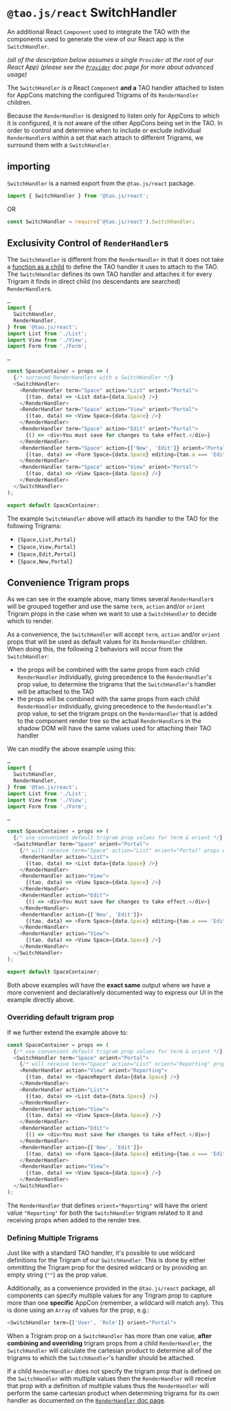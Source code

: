 # `@tao.js/react` SwitchHandler

An additional React `Component` used to integrate the TAO with the components used to generate the
view of our React app is the `SwitchHandler`.

_(all of the description below assumes a single `Provider` at the root of our React App)_
_(please see the [`Provider`](provider.md#advanced-usage) doc page for more about advanced usage)_

The `SwitchHandler` _is a_ React `Component` **and a** TAO handler attached to listen for AppCons
matching the configured Trigrams of its `RenderHandler` children.

Because the `RenderHandler` is designed to listen only for AppCons to which it is configured, it is
not aware of the other AppCons being set in the TAO.  In order to control and determine when to
include or exclude individual `RenderHandler`s within a set that each attach to different Trigrams,
we surround them with a `SwitchHandler`.

## importing

`SwitchHandler` is a named export from the `@tao.js/react` package.

```javascript
import { SwitchHandler } from '@tao.js/react';
```

OR

```javascript
const SwitchHandler = require('@tao.js/react').SwitchHandler;
```

## Exclusivity Control of `RenderHandler`s

The `SwitchHandler` is different from the `RenderHandler` in that it does not take a [function as a child](https://reactjs.org/docs/render-props.html#using-props-other-than-render)
to define the TAO handler it uses to attach to the TAO.  The `SwitchHandler` defines its own TAO
handler and attaches it for every Trigram it finds in direct child (no descendants are searched)
`RenderHandler`s.

```javascript
…
import {
  SwitchHandler,
  RenderHandler,
} from '@tao.js/react';
import List from './List';
import View from './View';
import Form from './Form';

…

const SpaceContainer = props => (
  {/* surround RenderHandlers with a SwitchHandler */}
  <SwitchHandler>
    <RenderHandler term="Space" action="List" orient="Portal">
      {(tao, data) => <List data={data.Space} />}
    </RenderHandler>
    <RenderHandler term="Space" action="View" orient="Portal">
      {(tao, data) => <View Space={data.Space} />}
    </RenderHandler>
    <RenderHandler term="Space" action="Edit" orient="Portal">
      {() => <div>You must save for changes to take effect.</div>}
    </RenderHandler>
    <RenderHandler term="Space" action={['New', 'Edit']} orient="Portal">
      {(tao, data) => <Form Space={data.Space} editing={tao.a === 'Edit'} />}
    </RenderHandler>
    <RenderHandler term="Space" action="View" orient="Portal">
      {(tao, data) => <View Space={data.Space} />}
    </RenderHandler>
  </SwitchHandler>
);

export default SpaceContainer;
```

The example `SwitchHandler` above will attach its handler to the TAO for the following Trigrams:

* `{Space,List,Portal}`
* `{Space,View,Portal}`
* `{Space,Edit,Portal}`
* `{Space,New,Portal}`

## Convenience Trigram props

As we can see in the example above, many times several `RenderHandler`s will be grouped together
and use the same `term`, `action` and/or `orient` Trigram props in the case when we want to use
a `SwitchHandler` to decide which to render.

As a convenience, the `SwitchHandler` will accept `term`, `action` and/or `orient` props that will
be used as default values for its `RenderHandler` children.  When doing this, the following 2
behaviors will occur from the `SwitchHandler`:

* the props will be combined with the same props from each child `RenderHandler` individually,
  giving precedence to the `RenderHandler`'s prop value, to determine the trigrams that the
  `SwitchHandler`'s handler will be attached to the TAO
* the props will be combined with the same props from each child `RenderHandler` individually,
  giving precedence to the `RenderHandler`'s prop value, to set the trigram props on the
  `RenderHandler` that is added to the component render tree so the actual `RenderHandler`s in
  the shadow DOM will have the same values used for attaching their TAO handler

We can modify the above example using this:

```javascript
…
import {
  SwitchHandler,
  RenderHandler,
} from '@tao.js/react';
import List from './List';
import View from './View';
import Form from './Form';

…

const SpaceContainer = props => (
  {/* use convenient default trigram prop values for term & orient */}
  <SwitchHandler term="Space" orient="Portal">
    {/* will receive term="Space" action="List" orient="Portal" props when rendered to the tree */}
    <RenderHandler action="List">
      {(tao, data) => <List data={data.Space} />}
    </RenderHandler>
    <RenderHandler action="View">
      {(tao, data) => <View Space={data.Space} />}
    </RenderHandler>
    <RenderHandler action="Edit">
      {() => <div>You must save for changes to take effect.</div>}
    </RenderHandler>
    <RenderHandler action={['New', 'Edit']}>
      {(tao, data) => <Form Space={data.Space} editing={tao.a === 'Edit'} />}
    </RenderHandler>
    <RenderHandler action="View">
      {(tao, data) => <View Space={data.Space} />}
    </RenderHandler>
  </SwitchHandler>
);

export default SpaceContainer;
```

Both above examples will have the **exact same** output where we have a more convenient and
declaratively documented way to express our UI in the example directly above.

### Overriding default trigram prop

If we further extend the example above to:

```javascript
const SpaceContainer = props => (
  {/* use convenient default trigram prop values for term & orient */}
  <SwitchHandler term="Space" orient="Portal">
    {/* will receive term="Space" action="List" orient="Reporting" props when rendered to the tree */}
    <RenderHandler action="View" orient="Reporting">
      {(tao, data) => <SpaceReport data={data.Space} />}
    </RenderHandler>
    <RenderHandler action="List">
      {(tao, data) => <List data={data.Space} />}
    </RenderHandler>
    <RenderHandler action="View">
      {(tao, data) => <View Space={data.Space} />}
    </RenderHandler>
    <RenderHandler action="Edit">
      {() => <div>You must save for changes to take effect.</div>}
    </RenderHandler>
    <RenderHandler action={['New', 'Edit']}>
      {(tao, data) => <Form Space={data.Space} editing={tao.a === 'Edit'} />}
    </RenderHandler>
    <RenderHandler action="View">
      {(tao, data) => <View Space={data.Space} />}
    </RenderHandler>
  </SwitchHandler>
);
```

The `RenderHandler` that defines `orient="Reporting"` will have the orient value `"Reporting"` for
both the `SwitchHandler` trigram related to it and receiving props when added to the render tree.

### Defining Multiple Trigrams

Just like with a standard TAO handler, it's possible to use wildcard definitions for the Trigram
of our `SwitchHandler`.  This is done by either ommitting the Trigram prop for the desired wildcard
or by providing an empty string (`""`) as the prop value.

Additionally, as a convenience provided in the `@tao.js/react` package, all components can specify
multiple values for any Trigram prop to capture more than one **specific** AppCon (remember, a
wildcard will match any).  This is done using an `Array` of values for the prop, e.g.:

```javascript
<SwitchHandler term={['User', 'Role']} orient="Portal">
```

When a Trigram prop on a `SwitchHandler` has more than one value, **after combining and overriding**
trigram props from a child `RenderHandler`, the `SwitchHandler` will calculate the cartesian product
to determine all of the trigrams to which the `SwitchHandler`'s handler should be attached.

If a child `RenderHandler` does not specify the trigram prop that is defined on the `SwitchHandler`
with multiple values then the `RenderHandler` will receive that prop with a definition of multiple
values thus the `RenderHandler` will perform the same cartesian product when determining trigrams
for its own handler as documented on the [`RenderHandler` doc page](render-handler.md#defining-multiple-trigrams).
